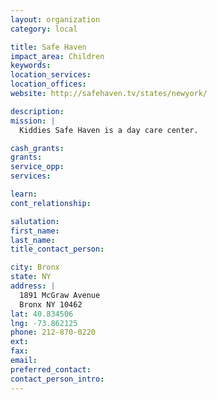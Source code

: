 ```yaml
---
layout: organization
category: local

title: Safe Haven
impact_area: Children
keywords: 
location_services: 
location_offices: 
website: http://safehaven.tv/states/newyork/

description: 
mission: |
  Kiddies Safe Haven is a day care center.

cash_grants: 
grants: 
service_opp: 
services: 

learn: 
cont_relationship: 

salutation: 
first_name: 
last_name: 
title_contact_person: 

city: Bronx
state: NY
address: |
  1891 McGraw Avenue  
  Bronx NY 10462
lat: 40.834506
lng: -73.862125
phone: 212-870-0220
ext: 
fax: 
email: 
preferred_contact: 
contact_person_intro: 
---
```

